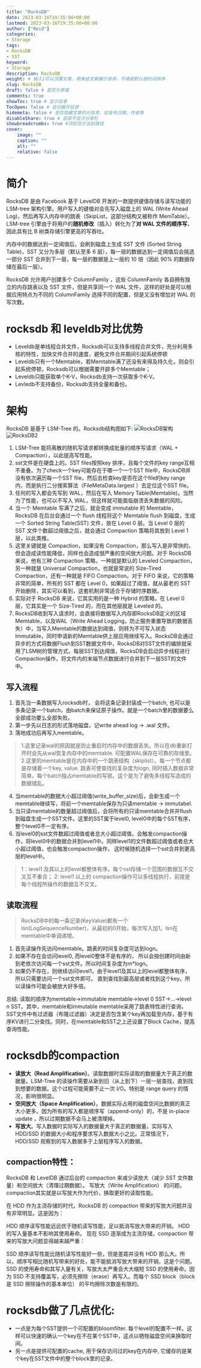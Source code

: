```yaml
---
title: "RocksDB"
date: 2023-03-16T19:35:08+08:00
lastmod: 2023-03-16T19:35:08+08:00
author: ["Reid"]
categories: 
- Storage
tags: 
- RocksDB
- SST
keyword:
- Storage
description: RocksDB
weight: # 输入1可以顶置文章，用来给文章展示排序，不填就默认按时间排序
slug: RocksDB
draft: false # 是否为草稿
comments: true
showToc: true # 显示目录
TocOpen: false # 自动展开目录
hidemeta: false # 是否隐藏文章的元信息，如发布日期、作者等
disableShare: true # 底部不显示分享栏
showbreadcrumbs: true #顶部显示当前路径
cover:
    image: ""
    caption: ""
    alt: ""
    relative: false
---
```


# 简介

RocksDB 是由 Facebook 基于 LevelDB 开发的一款提供键值存储与读写功能的 LSM-tree 架构引擎。用户写入的键值对会先写入磁盘上的 WAL (Write Ahead Log)，然后再写入内存中的跳表（SkipList，这部分结构又被称作 MemTable）。LSM-tree 引擎由于将用户的**随机修改**（插入）转化为了**对 WAL 文件的顺序写**，因此具有比 B 树类存储引擎更高的写吞吐。

内存中的数据达到一定阈值后，会刷到磁盘上生成 SST 文件 (Sorted String Table)，SST 又分为多层（默认至多 6 层），每一层的数据达到一定阈值后会挑选一部分 SST 合并到下一层，每一层的数据是上一层的 10 倍（因此 90% 的数据存储在最后一层）。

RocksDB 允许用户创建多个 ColumnFamily ，这些 ColumnFamily 各自拥有独立的内存跳表以及 SST 文件，但是共享同一个 WAL 文件，这样的好处是可以根据应用特点为不同的 ColumnFamily 选择不同的配置，但是又没有增加对 WAL 的写次数。

# rocksdb 和 leveldb对比优势

- Leveldb是单线程合并文件，Rocksdb可以支持多线程合并文件，充分利用多核的特性，加快文件合并的速度，避免文件合并期间引起系统停顿
- Leveldb只有一个Memtable，若Memtable满了还没有来得及持久化，则会引起系统停顿，Rocksdb可以根据需要开辟多个Memtable；
- Leveldb只能获取单个K-V，Rocksdb支持一次获取多个K-V。
- Levledb不支持备份，Rocksdb支持全量和备份。

# 架构

RocksDB 是基于 LSM-Tree 的。Rocksdb结构图如下:
![RocksDB架构](https://raw.githubusercontent.com/Reid00/image-host/main/20210720/image.51pgzw0dcm40.png)
![RocksDB2](https://raw.githubusercontent.com/Reid00/image-host/main/20210720/image.6i2gt9wb4zo0.png)

1. LSM-Tree 能将离散的随机写请求都转换成批量的顺序写请求（WAL + Compaction），以此提高写性能。
2. sst文件是在硬盘上的。SST files按照key 排序，且每个文件的key range互相不重叠。为了check一个key可能存在于哪一个一个SST file中，RocksDB并没有依次遍历每一个SST file，然后去检查key是否在这个file的key range 内，而是执行二分搜索算法（FileMetaData.largest ）去定位这个SST file。
3. 任何的写入都会先写到 WAL，然后在写入 Memory Table(Memtable)。当然为了性能，也可以不写入 WAL，但这样就可能面临崩溃丢失数据的风险。
4. 当一个 Memtable 写满了之后，就会变成 immutable 的 Memtable，RocksDB 在后台会通过一个 flush 线程将这个 Memtable flush 到磁盘，生成一个 Sorted String Table(SST) 文件，放在 Level 0 层。当 Level 0 层的 SST 文件个数超过阈值之后，就会通过 Compaction 策略将其放到 Level 1 层，以此类推。
5. 这里关键就是 Compaction，如果没有 Compaction，那么写入是非常快的，但会造成读性能降低，同样也会造成很严重的空间放大问题。对于 RocksDB 来说，他有三种 Compaction 策略，一种就是默认的 Leveled Compaction，另一种就是 Universal Compaction，也就是常说的 Size-Tired Compaction，还有一种就是 FIFO Compaction。对于 FIFO 来说，它的策略非常的简单，所有的 SST 都在 Level 0，如果超过了阈值，就从最老的 SST 开始删除，其实可以看到，这套机制非常适合于存储时序数据。
6. 实际对于 RocksDB 来说，它其实用的是一种 Hybrid 的策略，在 Level 0 层，它其实是一个 Size-Tired 的，而在其他层就是 Leveled 的。
7. RocksDB收到写入请求时，会直接将数据写入内存即RocksDB定义的区域Memtable，以及WAL（Write Ahead Logging，防止服务重置导致的数据丢失）中，当写入Memtable的数据达到阈值，则转为不可写入状态Immutable，同时申请新的Memtable供上层应用继续写入。RocksDB会通过异步的方式将数据Flush到SST数据文件中，RocksDB对SST文件的编排就采用了LSM树的管理方式，每层SST到达阈值，RocksDB会启动异步线程进行Compaction操作，将文件内的末端节点数据进行合并到下一层SST的文件中。

## 写入流程

1. 首先当一条数据写入rocksdb时， 会将这条记录封装成一个batch, 也可以是多条记录一个batch，由batch来保证原子操作。就是一个batch里的数据要么全部成功要么全部失败。
2. 第一步先以日志的形式落地磁盘，记write ahead log -> .wal 文件。
3. 落地成功后再写入memtable。

> 1.这里记录wal的原因就是防止重启时内存中的数据丢失。所以在db重新打开时会先从wal恢复内存中的memtable. 可配置WAL保存在可靠的存储里。
> 2.这里的memtable是在内存中的一个跳表结构（skiplist）。每一个节点都是存储着一个key, value. 跳表可使查找的复杂度为logn, 同时插入数据非常简单。每个batch独占memtable的写锁。这个是为了避免多线程写造成的数据错乱。

4. 当memtable的数据大小超过阈值(write_buffer_size)后，会新生成一个memtable继续写，将前一个memtable保存为只读memtable -> immutabel.
5. 当只读memtable的数量超过阈值后，会将所有的只读memtable合并并flush到磁盘生成一个SST文件。这里的SST属于level0, level0中的每个SST有序，整个level0不一定有序。
6. 当level0的sst文件数超过阈值或者总大小超过阈值，会触发compaction操作，将level0中的数据合并到level1中。同样level1的文件数超过阈值或者总大小超过阈值，也会触发compaction操作， 这时候随机选择一个sst合并到更高层的level中。

> 1：level1 及其以上的level都整体有序。每个sst存储一个范围的数据互不交叉互不重合；
> 2: level1 以上的 compaction操作可以多线程执行，前提是每个线程所操作的数据互不交叉。



## 读取流程

> RocksDB中的每一条记录(KeyValue)都有一个lsn(LogSequenceNumber)，从最初的0开始，每次写入加1。lsn在memtable中单调递增。

1. 首先读操作先访问memtable。跳表的时间复杂度可达到logn。
2. 如果不存在会访问level0, 而level0整体不是有序的， 所以会按创建时间由新到老依次访问每一个sst文件。所以时间复杂度为m*logn。
3. 如果仍不存在，则继续访问level1，由于level1及其以上的level都整体有序，所以只需要访问一个sst文件即可。 直到查找到最高层或者找到这个key。所以读操作可能会被放大好多倍。

总结:
读取的顺序为memtable->immutable memtable->level 0 SST->…->level n SST。其中，memtable和immutable memtable采用了跳表特性进行查询，SST文件中有过滤器（布隆过滤器）决定是否包含某个key再加载至内存，基于有序KV进行二分查找。同时，在memtable和SST之上还设置了Block Cache，提高查询性能。

# rocksdb的compaction

- **读放大（Read Amplification）**。读取数据时实际读取的数据量大于真正的数据量。LSM-Tree 的读操作需要从新到旧（从上到下）一层一层查找，直到找到想要的数据。这个过程可能需要不止一次 I/O。特别是 range query 的情况，影响很明显。
- **空间放大（Space Amplification）**。数据实际占用的磁盘空间比数据的真正大小更多。因为所有的写入都是顺序写（append-only）的，不是 in-place update ，所以过期数据不会马上被清理掉。
- **写放大**。写入数据时实际写入的数据量大于真正的数据量。实际写入 HDD/SSD 的数据大小和程序要求写入数据大小之比。正常情况下，HDD/SSD 观察到的写入数据多于上层程序写入的数据。

## compaction特性：

RocksDB 和 LevelDB 通过后台的 compaction 来减少读放大（减少 SST 文件数量）和空间放大（清理过期数据）。
写放大（Write Amplification） 的问题。compaction其实就是以写放大作为代价，换取更好的读取性能。

在 HDD 作为主流存储的时代，RocksDB 的 compaction 带来的写放大问题并没有非常明显。这是因为：

HDD 顺序读写性能远远优于随机读写性能，足以抵消写放大带来的开销。
HDD 的写入量基本不影响其使用寿命。
现在 SSD 逐渐成为主流存储，compaction 带来的写放大问题显得越来越严重：

SSD 顺序读写性能比随机读写性能好一些，但是差距并没有 HDD 那么大。所以，顺序写相比随机写带来的好处，能不能抵消写放大带来的开销，这是个问题。
SSD 的使用寿命和其写入量有关，写放大太严重会大大缩短 SSD 的使用寿命。因为 SSD 不支持覆盖写，必须先擦除（erase）再写入。而每个 SSD block（block 是 SSD 擦除操作的基本单位） 的平均擦除次数是有限的。

# rocksdb做了几点优化:

- 一点是为每个SST提供一个可配置的bloomfilter. 每个level的配置不一样。这样可以快速的确认一个key在不在某个SST中，这点以牺牲磁盘空间来换取时间。
- 另一点是提供可配置的cache, 用于保存访问过的key在内存中, 它缓存的是某个key在SST文件中的整个block里的记录。